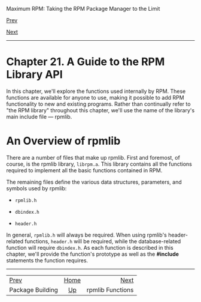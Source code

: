 <div class="NAVHEADER">

Maximum RPM: Taking the RPM Package Manager to the Limit

</div>

[Prev](s1-rpm-rw-build-package-building.html)

[Next](s1-rpm-rpmlib-functions.html)

-----

<div class="chapter">

# <span id="ch-rpm-rpmlib"></span>Chapter 21. A Guide to the RPM Library API

In this chapter, we'll explore the functions used internally by RPM.
These functions are available for anyone to use, making it possible to
add RPM functionality to new and existing programs. Rather than
continually refer to "the RPM library" throughout this chapter, we'll
use the name of the library's main include file — rpmlib.

<div class="sect1">

# <span id="s1-rpm-rpmlib-overview">An Overview of rpmlib</span>

There are a number of files that make up rpmlib. First and foremost, of
course, is the rpmlib library, `librpm.a`. This library contains all the
functions required to implement all the basic functions contained in
RPM.

The remaining files define the various data structures, parameters, and
symbols used by rpmlib:

  - `rpmlib.h`

  - `dbindex.h`

  - `header.h`

In general, `rpmlib.h` will always be required. When using rpmlib's
header-related functions, `header.h` will be required, while the
database-related function will require `dbindex.h`. As each function is
described in this chapter, we'll provide the function's prototype as
well as the **\#include** statements the function requires.

</div>

</div>

<div class="NAVFOOTER">

-----

|                                               |                    |                                      |
| :-------------------------------------------- | :----------------: | -----------------------------------: |
| [Prev](s1-rpm-rw-build-package-building.html) | [Home](index.html) | [Next](s1-rpm-rpmlib-functions.html) |
| Package Building                              |  [Up](p5206.html)  |                     rpmlib Functions |

</div>
